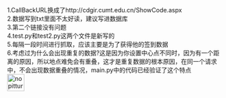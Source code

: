 1.CallBackURL换成了http://cdgir.cumt.edu.cn/ShowCode.aspx <br/>
2.数据写到txt里面不太好读，建议写进数据库<br/>
3.第二个链接没有问题<br/>
4.test.py和test2.py这两个文件是新写的<br/>
5.每隔一段时间进行抓取，应该主要是为了获得他的签到数据<br/>
6.考虑过为什么会出现重复的数据?这是因为你设置中心点不同时，因为有一个距离的原因，所以地点难免会有重叠，这才是重复数据的根本原因，在同一个请求中，不会出现数据重叠的情况，main.py中的代码已经验证了这个特点<br/>
<img width="40px" height="40px" alt="no pitture" src=""/>
